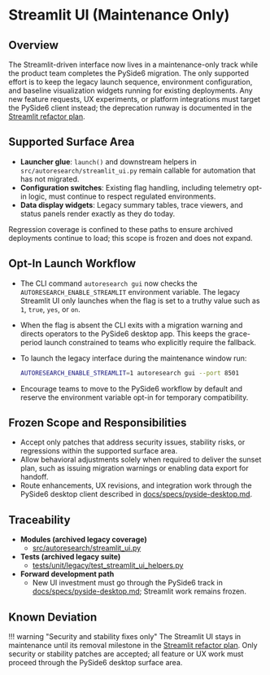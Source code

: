 # Streamlit UI (Maintenance Only)

## Overview

The Streamlit-driven interface now lives in a maintenance-only track while the
product team completes the PySide6 migration. The only supported effort is to
keep the legacy launch sequence, environment configuration, and baseline
visualization widgets running for existing deployments. Any new feature
requests, UX experiments, or platform integrations must target the PySide6
client instead; the deprecation runway is documented in the [Streamlit refactor
plan][plan].

## Supported Surface Area

- **Launcher glue**: `launch()` and downstream helpers in
  `src/autoresearch/streamlit_ui.py` remain callable for automation that has not
  migrated.
- **Configuration switches**: Existing flag handling, including telemetry opt-in
  logic, must continue to respect regulated environments.
- **Data display widgets**: Legacy summary tables, trace viewers, and status
  panels render exactly as they do today.

Regression coverage is confined to these paths to ensure archived deployments
continue to load; this scope is frozen and does not expand.

## Opt-In Launch Workflow

- The CLI command `autoresearch gui` now checks the
  `AUTORESEARCH_ENABLE_STREAMLIT` environment variable. The legacy Streamlit UI
  only launches when the flag is set to a truthy value such as `1`, `true`,
  `yes`, or `on`.
- When the flag is absent the CLI exits with a migration warning and directs
  operators to the PySide6 desktop app. This keeps the grace-period launch
  constrained to teams who explicitly require the fallback.
- To launch the legacy interface during the maintenance window run:

  ```bash
  AUTORESEARCH_ENABLE_STREAMLIT=1 autoresearch gui --port 8501
  ```

- Encourage teams to move to the PySide6 workflow by default and reserve the
  environment variable opt-in for temporary compatibility.

## Frozen Scope and Responsibilities

- Accept only patches that address security issues, stability risks, or
  regressions within the supported surface area.
- Allow behavioral adjustments solely when required to deliver the sunset plan,
  such as issuing migration warnings or enabling data export for handoff.
- Route enhancements, UX revisions, and integration work through the PySide6
  desktop client described in [docs/specs/pyside-desktop.md][pyside6].

## Traceability

- **Modules (archived legacy coverage)**
  - [src/autoresearch/streamlit_ui.py][module]
- **Tests (archived legacy suite)**
  - [tests/unit/legacy/test_streamlit_ui_helpers.py][tests]
- **Forward development path**
  - New UI investment must go through the PySide6 track in
    [docs/specs/pyside-desktop.md][pyside6]; Streamlit work remains frozen.

## Known Deviation

!!! warning "Security and stability fixes only"
    The Streamlit UI stays in maintenance until its removal milestone in the
    [Streamlit refactor plan][plan]. Only security or stability patches are
    accepted; all feature or UX work must proceed through the PySide6 desktop
    surface area.

[plan]: ./streamlit-refactor-plan.md
[module]: ../../src/autoresearch/streamlit_ui.py
[tests]: ../../tests/unit/legacy/test_streamlit_ui_helpers.py
[pyside6]: ./pyside-desktop.md
